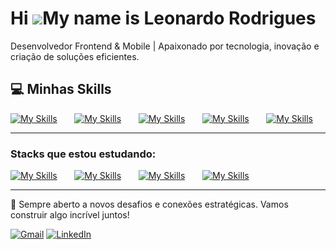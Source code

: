 Hi ![](https://user-images.githubusercontent.com/18350557/176309783-0785949b-9127-417c-8b55-ab5a4333674e.gif)My name is Leonardo Rodrigues
========================================================================================================================================

Desenvolvedor Frontend & Mobile | Apaixonado por tecnologia, inovação e criação de soluções eficientes.
<br/>

## 💻 Minhas Skills

[![My Skills](https://skillicons.dev/icons?i=html,css)](https://skillicons.dev) &nbsp;&nbsp;&nbsp;&nbsp;&nbsp; [![My Skills](https://skillicons.dev/icons?i=js,ts)](https://skillicons.dev) &nbsp;&nbsp;&nbsp;&nbsp;&nbsp; [![My Skills](https://skillicons.dev/icons?i=react,nextjs)](https://skillicons.dev) &nbsp;&nbsp;&nbsp;&nbsp;&nbsp; [![My Skills](https://skillicons.dev/icons?i=tailwind,styledcomponents,sass)](https://skillicons.dev) &nbsp;&nbsp;&nbsp;&nbsp;&nbsp; [![My Skills](https://skillicons.dev/icons?i=figma)](https://skillicons.dev)

---

### Stacks que estou estudando:
[![My Skills](https://skillicons.dev/icons?i=nodejs)](https://skillicons.dev) &nbsp;&nbsp;&nbsp;&nbsp;&nbsp; [![My Skills](https://skillicons.dev/icons?i=docker)](https://skillicons.dev) &nbsp;&nbsp;&nbsp;&nbsp;&nbsp; [![My Skills](https://skillicons.dev/icons?i=nestjs)](https://skillicons.dev) &nbsp;&nbsp;&nbsp;&nbsp;&nbsp; [![My Skills](https://skillicons.dev/icons?i=prisma)](https://skillicons.dev)

---

<div id="badges">
  <a href="#">
<!--     <img src="https://img.shields.io/badge/LinkedIn-blue?style=for-the-badge&logo=linkedin&logoColor=white" alt="LinkedIn Badge"/> ### Socials-->
  </a>
</div>

🚀 Sempre aberto a novos desafios e conexões estratégicas. Vamos construir algo incrível juntos!

<p align="left">
  <a href="#" title="Gmail">
  <img src="https://img.shields.io/badge/-Gmail-FF0000?style=flat-square&labelColor=FF0000&logo=gmail&logoColor=white&link=LINK-DO-SEU-GMAIL" alt="Gmail"/></a>
  <a href="https://mail.google.com/mail/u/3/#inbox" title="LinkedIn">
  <img src="https://img.shields.io/badge/-Linkedin-0e76a8?style=flat-square&logo=Linkedin&logoColor=white&link=LINK-DO-SEU-LINKEDIN" alt="LinkedIn"/></a>
  <a href="linkedin.com/in/ldrigues" title="WhatsApp">
</p>
